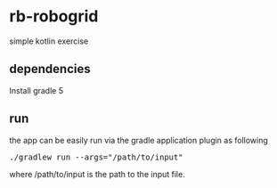 # rb-robogrid
simple kotlin exercise

## dependencies

Install gradle 5

## run 

the app can be easily run via the gradle application plugin as following

<pre>
./gradlew run --args="/path/to/input"
</pre>

where /path/to/input is the path to the input file.

